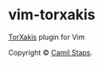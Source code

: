 # vim-torxakis
[TorXakis][] plugin for Vim

Copyright &copy; [Camil Staps][camilstaps].

[camilstaps]: https://camilstaps.nl
[TorXakis]: https://github.com/TorXakis/TorXakis
